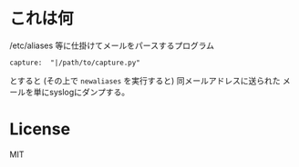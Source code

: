 # これは何

/etc/aliases 等に仕掛けてメールをパースするプログラム

```
capture:  "|/path/to/capture.py"
```

とすると (その上で ``newaliases`` を実行すると) 同メールアドレスに送られた
メールを単にsyslogにダンプする。

# License

MIT
